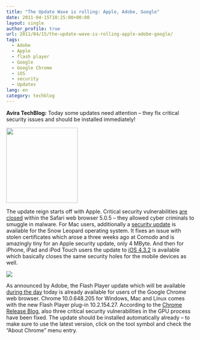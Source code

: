 ```yaml
---
title: "The Update Wave is rolling: Apple, Adobe, Google"
date: 2011-04-15T10:25:00+00:00
layout: single
author_profile: true
url: 2011/04/15/the-update-wave-is-rolling-apple-adobe-google/
tags:
  - Adobe
  - Apple
  - flash player
  - Google
  - Google Chrome
  - iOS
  - security
  - Updates
lang: en
category: techblog
---
```

<div dir="ltr" trbidi="on">
  <b>Avira TechBlog:</b> Today some updates need attention – they fix critical security issues and should be installed immediately!</p> 
  
  <div>
  </div>
  
  <div>
    <a href="http://4.bp.blogspot.com/-tEwy9OCgjfA/TagVnSJjnZI/AAAAAAAAD2U/aBwisPc9ncg/s1600/apple.jpg" imageanchor="1"><img border="0" height="200" src="http://4.bp.blogspot.com/-tEwy9OCgjfA/TagVnSJjnZI/AAAAAAAAD2U/aBwisPc9ncg/s200/apple.jpg" width="190" /></a>
  </div>
  
  <p>
    The update reign starts off with Apple. Critical security vulnerabilities <a href="http://support.apple.com/kb/HT4596">are closed</a> within the Safari web browser 5.0.5 – they allowed cyber criminals to smuggle in malware. For Mac users, additionally a <a href="http://support.apple.com/kb/HT4608">security update</a> is available for the Snow Leopard operating system. It fixes an issue with stolen certificates which arose a three weeks ago at Comodo and is amazingly tiny for an Apple security update, only 4 MByte. And then for iPhone, iPad and iPod Touch users the update to <a href="http://support.apple.com/kb/HT4606">iOS 4.3.2</a> is available which basically closes the same security holes for the mobile devices as well.
  </p>
  
  <div>
    <a href="http://2.bp.blogspot.com/-lhUhodCMhDw/TagUpuHi9sI/AAAAAAAAD2Q/vUMefzo_0VM/s1600/new-chrome-logo.png" imageanchor="1"><img border="0" src="http://2.bp.blogspot.com/-lhUhodCMhDw/TagUpuHi9sI/AAAAAAAAD2Q/vUMefzo_0VM/s1600/new-chrome-logo.png" /></a>
  </div>
  
  <p>
    As announced by Adobe, the Flash Player update which will be available <a href="http://boelectronic.blogspot.com/2011/04/adobe-plans-flash-player-update.html">during the day</a> today is already available for users of the Google Chrome web browser. Chrome 10.0.648.205 for Windows, Mac and Linux comes with the new Flash Player plug-in 10.2.154.27. According to the <a href="http://googlechromereleases.blogspot.com/2011/04/stable-channel-update.html">Chrome Release Blog</a>, also three critical security vulnerabilities in the GPU process have been fixed. The update should be installed automatically already – to make sure to use the latest version, click on the tool symbol and check the “About Chrome” menu entry.</div>
